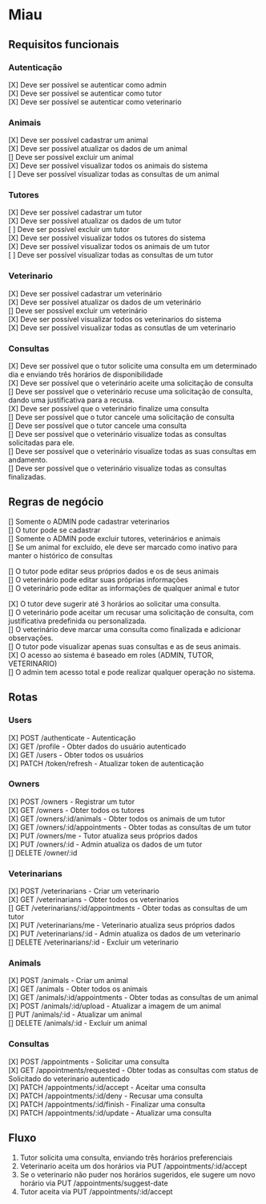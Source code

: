 # Miau

## Requisitos funcionais
### Autenticação
[X] Deve ser possível se autenticar como admin</br>
[X] Deve ser possível se autenticar como tutor</br>
[X] Deve ser possível se autenticar como veterinario</br>

### Animais
[X] Deve ser possível cadastrar um animal</br>
[X] Deve ser possível atualizar os dados de um animal</br>
[] Deve ser possível excluir um animal</br>
[X] Deve ser possível visualizar todos os animais do sistema</br>
[ ] Deve ser possível visualizar todas as consultas de um animal </br> 

### Tutores
[X] Deve ser possível cadastrar um tutor</br>
[X] Deve ser possível atualizar os dados de um tutor</br>
[ ] Deve ser possível excluir um tutor</br>
[X] Deve ser possível visualizar todos os tutores do sistema</br>
[X] Deve ser possível visualizar todos os animais de um tutor</br>
[ ] Deve ser possível visualizar todas as consultas de um tutor</br> 

### Veterinario
[X] Deve ser possível cadastrar um veterinário</br>
[X] Deve ser possível atualizar os dados de um veterinário</br>
[] Deve ser possível excluir um veterinário</br>
[X] Deve ser possível visualizar todos os veterinarios do sistema</br>
[X] Deve ser possível visualizar todas as consutlas de um veterinario</br>

### Consultas
[X] Deve ser possível que o tutor solicite uma consulta em um determinado dia e enviando três horários de disponibilidade</br>
[X] Deve ser possível que o veterinário aceite uma solicitação de consulta</br>
[] Deve ser possível que o veterinário recuse uma solicitação de consulta, dando uma justificativa para a recusa.</br>
[X] Deve ser possível que o veterinário finalize uma consulta</br>
[] Deve ser possível que o tutor cancele uma solicitação de consulta</br>
[] Deve ser possível que o tutor cancele uma consulta</br>
[] Deve ser possível que o veterinário visualize todas as consultas solicitadas para ele.</br>
[] Deve ser possível que o veterinário visualize todas as suas consultas em andamento.</br>
[] Deve ser possível que o veterinário visualize todas as consultas finalizadas.</br>

## Regras de negócio
[] Somente o ADMIN pode cadastrar veterinarios</br>
[] O tutor pode se cadastrar</br>
[] Somente o ADMIN pode excluir tutores, veterinários e animais</br>
[] Se um animal for excluído, ele deve ser marcado como inativo para manter o histórico de consultas

[] O tutor pode editar seus próprios dados e os de seus animais</br>
[] O veterinário pode editar suas próprias informações</br>
[] O veterinário pode editar as informações de qualquer animal e tutor</br>

[X] O tutor deve sugerir até 3 horários ao solicitar uma consulta.</br>
[] O veterinário pode aceitar um recusar uma solicitação de consulta, com justificativa predefinida ou personalizada.</br>
[] O veterinário deve marcar uma consulta como finalizada e adicionar observações.</br>
[] O tutor pode visualizar apenas suas consultas e as de seus animais.</br>
[X] O acesso ao sistema é baseado em roles (ADMIN, TUTOR, VETERINARIO)</br>
[] O admin tem acesso total e pode realizar qualquer operação no sistema.</br>

## Rotas
### Users
[X] POST /authenticate - Autenticação</br>
[X] GET /profile - Obter dados do usuário autenticado</br>
[X] GET /users - Obter todos os usuários</br>
[X] PATCH /token/refresh - Atualizar token de autenticação</br>

### Owners
[X] POST /owners - Registrar um tutor</br>
[X] GET /owners - Obter todos os tutores</br>
[X] GET /owners/:id/animals - Obter todos os animais de um tutor</br>
[X] GET /owners/:id/appointments - Obter todas as consultas de um tutor</br>
[X] PUT /owners/me - Tutor atualiza seus próprios dados</br>
[X] PUT /owners/:id - Admin atualiza os dados de um tutor</br>
[] DELETE /owner/:id</br>

### Veterinarians
[X] POST /veterinarians - Criar um veterinario</br>
[X] GET /veterinarians - Obter todos os veterinarios</br>
[] GET /veterinarians/:id/appointments - Obter todas as consultas de um tutor</br>
[X] PUT /veterinarians/me - Veterinario atualiza seus próprios dados</br>
[X] PUT /veterinarians/:id - Admin atualiza os dados de um veterinario</br>
[] DELETE /veterinarians/:id - Excluir um veterinario</br>

### Animals
[X] POST /animals - Criar um animal</br>
[X] GET /animals - Obter todos os animais</br>
[X] GET /animals/:id/appointments - Obter todas as consultas de um animal</br>
[X] POST /animals/:id/upload - Atualizar a imagem de um animal</br>
[] PUT /animals/:id - Atualizar um animal</br>
[] DELETE /animals/:id - Excluir um animal</br>

### Consultas
[X] POST /appointments - Solicitar uma consulta</br>
[X] GET /appointments/requested - Obter todas as consultas com status de Solicitado do veterinario autenticado</br>
[X] PATCH /appointments/:id/accept - Aceitar uma consulta</br>
[X] PATCH /appointments/:id/deny - Recusar uma consulta</br>
[X] PATCH /appointments/:id/finish - Finalizar uma consulta</br>
[X] PATCH /appointments/:id/update - Atualizar uma consulta</br>

## Fluxo
1. Tutor solicita uma consulta, enviando três horários preferenciais
2. Veterinario aceita um dos horários via PUT /appointments/:id/accept
3. Se o veterinario não puder nos horários sugeridos, ele sugere um novo horário via PUT /appointments/suggest-date
4. Tutor aceita via PUT /appointments/:id/accept
